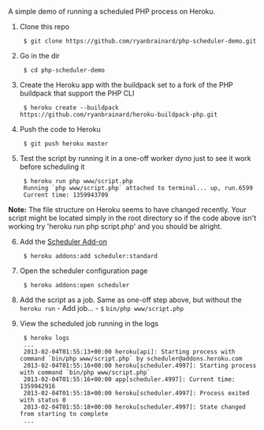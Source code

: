 A simple demo of running a scheduled PHP process on Heroku.

1. Clone this repo

        $ git clone https://github.com/ryanbrainard/php-scheduler-demo.git

2. Go in the dir

        $ cd php-scheduler-demo

3. Create the Heroku app with the buildpack set to a fork of the PHP buildpack that support the PHP CLI

        $ heroku create --buildpack https://github.com/ryanbrainard/heroku-buildpack-php.git

4. Push the code to Heroku

        $ git push heroku master

5. Test the script by running it in a one-off worker dyno just to see it work before scheduling it

        $ heroku run php www/script.php
        Running `php www/script.php` attached to terminal... up, run.6599
        Current time: 1359943709 

**Note:** The file structure on Heroku seems to have changed recently. Your script might be located simply in the root directory so if the code above isn't working try 'heroku run php script.php' and you should be alright. 

6. Add the [Scheduler Add-on](https://devcenter.heroku.com/articles/scheduler)

        $ heroku addons:add scheduler:standard 

7. Open the scheduler configuration page

        $ heroku addons:open scheduler

8. Add the script as a job. Same as one-off step above, but without the `heroku run`
       - Add job...
       - `$` `bin/php www/script.php`

9. View the scheduled job running in the logs

        $ heroku logs
        ...
        2013-02-04T01:55:13+00:00 heroku[api]: Starting process with command `bin/php www/script.php` by scheduler@addons.heroku.com
        2013-02-04T01:55:16+00:00 heroku[scheduler.4997]: Starting process with command `bin/php www/script.php`
        2013-02-04T01:55:16+00:00 app[scheduler.4997]: Current time: 1359942916
        2013-02-04T01:55:18+00:00 heroku[scheduler.4997]: Process exited with status 0
        2013-02-04T01:55:18+00:00 heroku[scheduler.4997]: State changed from starting to complete
        ...
